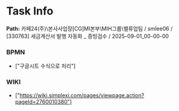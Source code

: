 # Task Info

**Path:** 카페24(주)\본사사업장\[CG]MI본부\MIH그룹\밸류업팀 / smlee06 / [330763] 세금계산서 발행 자동화 _ 증빙검수 / 2025-09-01_00-00-00

### BPMN
- ["구글시트 수식으로 처리"]

### WIKI
- ["https://wiki.simplexi.com/pages/viewpage.action?pageId=2760010380"]

